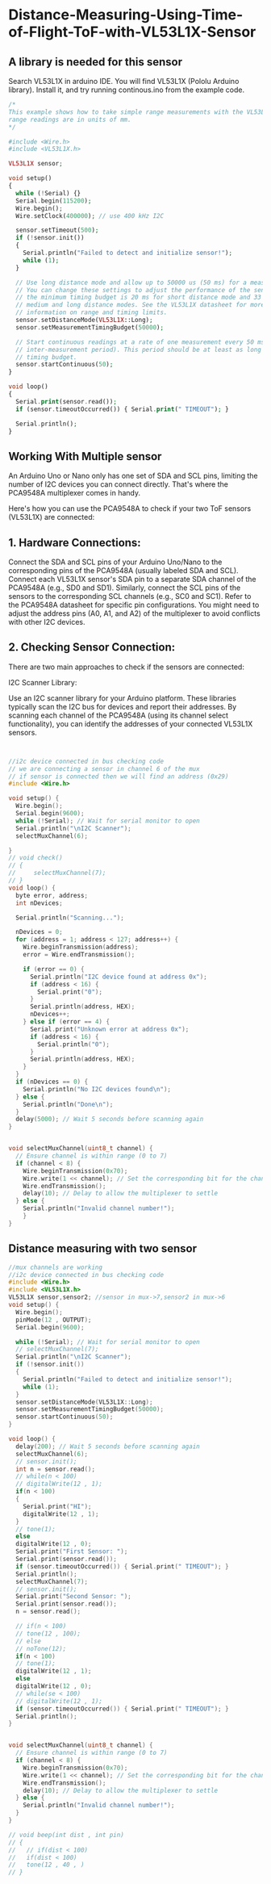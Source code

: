 # Distance-Measuring-Using-Time-of-Flight-ToF-with-VL53L1X-Sensor

## A library is needed for this sensor

Search VL53L1X in arduino IDE. You will find VL53L1X (Pololu Arduino library).
Install it, and try running continous.ino from the example code.

```php
/*
This example shows how to take simple range measurements with the VL53L1X. The
range readings are in units of mm.
*/

#include <Wire.h>
#include <VL53L1X.h>

VL53L1X sensor;

void setup()
{
  while (!Serial) {}
  Serial.begin(115200);
  Wire.begin();
  Wire.setClock(400000); // use 400 kHz I2C

  sensor.setTimeout(500);
  if (!sensor.init())
  {
    Serial.println("Failed to detect and initialize sensor!");
    while (1);
  }

  // Use long distance mode and allow up to 50000 us (50 ms) for a measurement.
  // You can change these settings to adjust the performance of the sensor, but
  // the minimum timing budget is 20 ms for short distance mode and 33 ms for
  // medium and long distance modes. See the VL53L1X datasheet for more
  // information on range and timing limits.
  sensor.setDistanceMode(VL53L1X::Long);
  sensor.setMeasurementTimingBudget(50000);

  // Start continuous readings at a rate of one measurement every 50 ms (the
  // inter-measurement period). This period should be at least as long as the
  // timing budget.
  sensor.startContinuous(50);
}

void loop()
{
  Serial.print(sensor.read());
  if (sensor.timeoutOccurred()) { Serial.print(" TIMEOUT"); }

  Serial.println();
}

```

## Working With Multiple sensor

An Arduino Uno or Nano only has one set of SDA and SCL pins, limiting the number of I2C devices you can connect directly. That's where the PCA9548A multiplexer comes in handy.

Here's how you can use the PCA9548A to check if your two ToF sensors (VL53L1X) are connected:

## 1. Hardware Connections:

Connect the SDA and SCL pins of your Arduino Uno/Nano to the corresponding pins of the PCA9548A (usually labeled SDA and SCL).
Connect each VL53L1X sensor's SDA pin to a separate SDA channel of the PCA9548A (e.g., SD0 and SD1). Similarly, connect the SCL pins of the sensors to the corresponding SCL channels (e.g., SC0 and SC1).
Refer to the PCA9548A datasheet for specific pin configurations. You might need to adjust the address pins (A0, A1, and A2) of the multiplexer to avoid conflicts with other I2C devices.

## 2. Checking Sensor Connection:

There are two main approaches to check if the sensors are connected:

I2C Scanner Library:

Use an I2C scanner library for your Arduino platform. These libraries typically scan the I2C bus for devices and report their addresses.
By scanning each channel of the PCA9548A (using its channel select functionality), you can identify the addresses of your connected VL53L1X sensors.

```cpp


//i2c device connected in bus checking code
// we are connecting a sensor in channel 6 of the mux
// if sensor is connected then we will find an address (0x29)
#include <Wire.h>

void setup() {
  Wire.begin();
  Serial.begin(9600);
  while (!Serial); // Wait for serial monitor to open
  Serial.println("\nI2C Scanner");
  selectMuxChannel(6);

}
// void check()
// {
//     selectMuxChannel(7);
// }
void loop() {
  byte error, address;
  int nDevices;

  Serial.println("Scanning...");

  nDevices = 0;
  for (address = 1; address < 127; address++) {
    Wire.beginTransmission(address);
    error = Wire.endTransmission();

    if (error == 0) {
      Serial.println("I2C device found at address 0x");
      if (address < 16) {
        Serial.print("0");
      }
      Serial.println(address, HEX);
      nDevices++;
    } else if (error == 4) {
      Serial.print("Unknown error at address 0x");
      if (address < 16) {
        Serial.println("0");
      }
      Serial.println(address, HEX);
    }
  }
  if (nDevices == 0) {
    Serial.println("No I2C devices found\n");
  } else {
    Serial.println("Done\n");
  }
  delay(5000); // Wait 5 seconds before scanning again
}


void selectMuxChannel(uint8_t channel) {
  // Ensure channel is within range (0 to 7)
  if (channel < 8) {
    Wire.beginTransmission(0x70);
    Wire.write(1 << channel); // Set the corresponding bit for the channel
    Wire.endTransmission();
    delay(10); // Delay to allow the multiplexer to settle
  } else {
    Serial.println("Invalid channel number!");
    }
}
```

## Distance measuring with two sensor

```cpp
//mux channels are working
//i2c device connected in bus checking code
#include <Wire.h>
#include <VL53L1X.h>
VL53L1X sensor,sensor2; //sensor in mux->7,sensor2 in mux->6
void setup() {
  Wire.begin();
  pinMode(12 , OUTPUT);
  Serial.begin(9600);

  while (!Serial); // Wait for serial monitor to open
  // selectMuxChannel(7);
  Serial.println("\nI2C Scanner");
  if (!sensor.init())
  {
    Serial.println("Failed to detect and initialize sensor!");
    while (1);
  }
  sensor.setDistanceMode(VL53L1X::Long);
  sensor.setMeasurementTimingBudget(50000);
  sensor.startContinuous(50);
}

void loop() {
  delay(200); // Wait 5 seconds before scanning again
  selectMuxChannel(6);
  // sensor.init();
  int n = sensor.read();
  // while(n < 100)
  // digitalWrite(12 , 1);
  if(n < 100)
  {
    Serial.print("HI");
    digitalWrite(12 , 1);
  }
  // tone(1);
  else
  digitalWrite(12 , 0);
  Serial.print("First Sensor: ");
  Serial.print(sensor.read());
  if (sensor.timeoutOccurred()) { Serial.print(" TIMEOUT"); }
  Serial.println();
  selectMuxChannel(7);
  // sensor.init();
  Serial.print("Second Sensor: ");
  Serial.print(sensor.read());
  n = sensor.read();

  // if(n < 100)
  // tone(12 , 100);
  // else
  // noTone(12);
  if(n < 100)
  // tone(1);
  digitalWrite(12 , 1);
  else
  digitalWrite(12 , 0);
  // while(se < 100)
  // digitalWrite(12 , 1);
  if (sensor.timeoutOccurred()) { Serial.print(" TIMEOUT"); }
  Serial.println();
}


void selectMuxChannel(uint8_t channel) {
  // Ensure channel is within range (0 to 7)
  if (channel < 8) {
    Wire.beginTransmission(0x70);
    Wire.write(1 << channel); // Set the corresponding bit for the channel
    Wire.endTransmission();
    delay(10); // Delay to allow the multiplexer to settle
  } else {
    Serial.println("Invalid channel number!");
  }
}

// void beep(int dist , int pin)
// {
//   // if(dist < 100)
//   if(dist < 100)
//   tone(12 , 40 , )
// }
```
